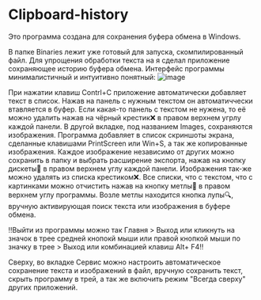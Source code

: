 # Clipboard-history
Это программа создана для сохранения буфера обмена в Windows.

В папке Binaries лежит уже готовый для запуска, скомпилированный файл.
Для упрощения обработки текста на я сделал приложение сохраняющее историю буфера обмена.
Интерфейс программы минималистичный и интуитивно понятный:
![image](https://github.com/Apilot16/Clipboard-history/assets/126118661/7dd00167-ff7c-4d77-9918-0036c9490f60)

При нажатии клавиш Contrl+C приложение автоматически добавляет текст в список.
Нажав на панель с нужным текстом он автоматиччески втавляется в буфер.
Если какая-то панель с текстом не нужена, то её можно удалить нажав на чёрный крестик❌ в правом верхнем угрлу каждой панели.
В другой вкладке, под названием Images, сохраняются изображения. Программа добавляет в список скриншоты экрана, сделанные клавишами PrintScreen или Win+S, а так же копированные изображения. Каждое изображение независимо от других можно сохранить в папку и выбрать расширение экспорта, нажав на кнопку дискеты💾 в правом верхнем углу каждой панели.
Изображения так-же можно удалять из списка крестиком❌.
Все списки, что с текстом, что с картинками можно отчистить нажав на кнопку метлы🧹 в правом верхнем углу программы.
Возле метлы находится кнопка лупы🔍, вручную активирующая поиск текста или изображения в буфере обмена.

‼Выйти из программы можно так Главня > Выход или кликнуть на значок в трее средней кнопокй мыши или правой кнопкой мыши по значку в трее > Выход или комбинацией клавиш Alt+ F4‼

Сверху, во вкладке Сервис можно настроить автоматическое сохранение текста и изображений в файл, вручную сохранить текст, скрыть программу в трей, а так же включить режим "Всегда сверху" других приложений.

